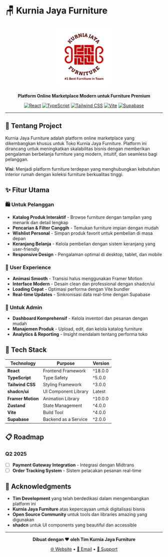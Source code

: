 # 🪑 Kurnia Jaya Furniture

<div align="center">
  <img src="./src/assets/logo.png" alt="Kurnia Jaya Furniture Logo" width="200" height="200" style="border-radius: 20px;">

**Platform Online Marketplace Modern untuk Furniture Premium**

[![React](https://img.shields.io/badge/React-20232A?style=for-the-badge&logo=react&logoColor=61DAFB)](https://reactjs.org/)
[![TypeScript](https://img.shields.io/badge/TypeScript-007ACC?style=for-the-badge&logo=typescript&logoColor=white)](https://www.typescriptlang.org/)
[![Tailwind CSS](https://img.shields.io/badge/Tailwind_CSS-38B2AC?style=for-the-badge&logo=tailwind-css&logoColor=white)](https://tailwindcss.com/)
[![Vite](https://img.shields.io/badge/Vite-B73BFE?style=for-the-badge&logo=vite&logoColor=FFD62E)](https://vitejs.dev/)
[![Supabase](https://img.shields.io/badge/Supabase-181818?style=for-the-badge&logo=supabase&logoColor=white)](https://supabase.com/)

</div>

---

## 🌟 Tentang Project

Kurnia Jaya Furniture adalah platform online marketplace yang dikembangkan khusus untuk Toko Kurnia Jaya Furniture. Platform ini dirancang untuk meningkatkan skalabilitas bisnis dengan memberikan pengalaman berbelanja furniture yang modern, intuitif, dan seamless bagi pelanggan.

**Visi**: Menjadi platform furniture terdepan yang menghubungkan kebutuhan interior rumah dengan koleksi furniture berkualitas tinggi.

## ✨ Fitur Utama

### 🛍️ **Untuk Pelanggan**

-   **Katalog Produk Interaktif** - Browse furniture dengan tampilan yang menarik dan detail lengkap
-   **Pencarian & Filter Canggih** - Temukan furniture impian dengan mudah
-   **Wishlist Personal** - Simpan produk favorit untuk pembelian di masa depan
-   **Keranjang Belanja** - Kelola pembelian dengan sistem keranjang yang user-friendly
-   **Responsive Design** - Pengalaman optimal di desktop, tablet, dan mobile

### 🎨 **User Experience**

-   **Animasi Smooth** - Transisi halus menggunakan Framer Motion
-   **Interface Modern** - Desain clean dan professional dengan shadcn/ui
-   **Loading Cepat** - Optimasi performa dengan Vite bundler
-   **Real-time Updates** - Sinkronisasi data real-time dengan Supabase

### 🔧 **Untuk Admin**

-   **Dashboard Komprehensif** - Kelola inventori dan pesanan dengan mudah
-   **Manajemen Produk** - Upload, edit, dan kelola katalog furniture
-   **Analytics & Reporting** - Insight mendalam tentang performa toko

## 🚀 Tech Stack

| Technology        | Purpose              | Version |
| ----------------- | -------------------- | ------- |
| **React**         | Frontend Framework   | ^18.0.0 |
| **TypeScript**    | Type Safety          | ^5.0.0  |
| **Tailwind CSS**  | Styling Framework    | ^3.0.0  |
| **shadcn/ui**     | UI Component Library | Latest  |
| **Framer Motion** | Animation Library    | ^10.0.0 |
| **Zustand**       | State Management     | ^4.0.0  |
| **Vite**          | Build Tool           | ^4.0.0  |
| **Supabase**      | Backend as a Service | ^2.0.0  |

## 📋 Roadmap

### Q2 2025

-   [ ] **Payment Gateway Integration** - Integrasi dengan Midtrans
-   [ ] **Order Tracking System** - Sistem pelacakan pesanan real-time

## 🙏 Acknowledgments

-   **Tim Development** yang telah berdedikasi dalam mengembangkan platform ini
-   **Kurnia Jaya Furniture** atas kepercayaan untuk digitalisasi bisnis
-   **Open Source Community** untuk tools dan libraries amazing yang digunakan
-   **shadcn** untuk UI components yang beautiful dan accessible

---

<div align="center">

**Dibuat dengan ❤️ oleh Tim Kurnia Jaya Furniture**

[🌐 Website](https://kurniajayafurniture.com) • [📧 Email](mailto:kurniajayafurniture888@gmail.com) • [💬 Support](https://github.com/dachill19/kurnia-jaya-furniture/discussions)

</div>
